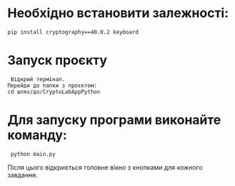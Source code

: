 # Необхідно встановити залежності:

    pip install cryptography==40.0.2 keyboard

# Запуск проєкту
     Відкрий термінал.
    Перейди до папки з проєктом:
    cd шлях/до/CryptoLabAppPython

# Для запуску програми виконайте команду:
     python main.py
Після цього відкриється головне вікно з кнопками для кожного завдання.

